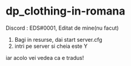 # dp_clothing-in-romana

Discord : EDS#0001, Editat de mine(nu facut)

1. Bagi in resurse, dai start server.cfg
2. intri pe server si cheia este Y

iar acolo vei vedea ca e tradus!

